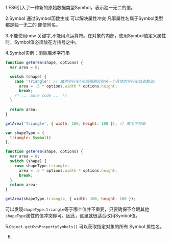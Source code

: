 1.ES6引入了一种新的原始数据类型Symbol，表示独一无二的值。

2.Symbol 通过Symbol函数生成  可以解决属性冲突  凡事属性名属于Symbol类型都是独一无二的  即使同名。

3.不能使用new 关键字,不能用点运算符。在对象的内部，使用Symbol值定义属性时，Symbol值必须放在方括号之中。

4.Symbol实例：消除魔术字符串

```javascript
function getArea(shape, options) {
  var area = 0;

  switch (shape) {
    case 'Triangle': // 魔术字符串(形成强耦合的某一个具体的字符串或者数值)
      area = .5 * options.width * options.height;
      break;
    /* ... more code ... */
  }

  return area;
}

getArea('Triangle', { width: 100, height: 100 }); // 魔术字符串
```

```javascript
var shapeType = {
  triangle: Symbol()
};

function getArea(shape, options) {
  var area = 0;
  switch (shape) {
    case shapeType.triangle:
      area = .5 * options.width * options.height;
      break;
  }
  return area;
}

getArea(shapeType.triangle, { width: 100, height: 100 });
```

可以发现`shapeType.triangle`等于哪个值并不重要，只要确保不会跟其他`shapeType`属性的值冲突即可。因此，这里就很适合改用Symbol值。

5.```Object.getOwnPropertySymbols()``` 可以获取指定对象的所有 Symbol 属性名。

6.